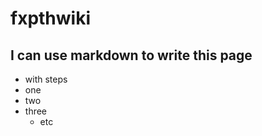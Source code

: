 fxpthwiki
=========

## I can use markdown to write  this page

* with steps
* one
* two
* three
    * etc
